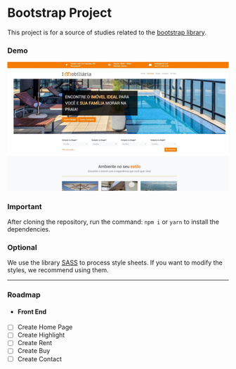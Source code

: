 # Bootstrap Project

This project is for a source of studies related to the [bootstrap library](https://getbootstrap.com.br/).

### Demo
![index](assets/images/layout/index.jpg)

### Important

After cloning the repository, run the command: `npm i` or `yarn` to install the dependencies.

### Optional

We use the library [SASS](https://sass-lang.com/install) to process style sheets. If you want to modify the styles, 
we recommend using them.

---

### Roadmap
- #### Front End
- [ ] Create Home Page
- [ ] Create Highlight
- [ ] Create Rent
- [ ] Create Buy
- [ ] Create Contact
